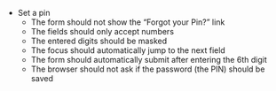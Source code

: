 * Set a pin
    * The form should not show the “Forgot your Pin?” link
    * The fields should only accept numbers
    * The entered digits should be masked
    * The focus should automatically jump to the next field
    * The form should automatically submit after entering the 6th digit
    * The browser should not ask if the password (the PIN) should be saved